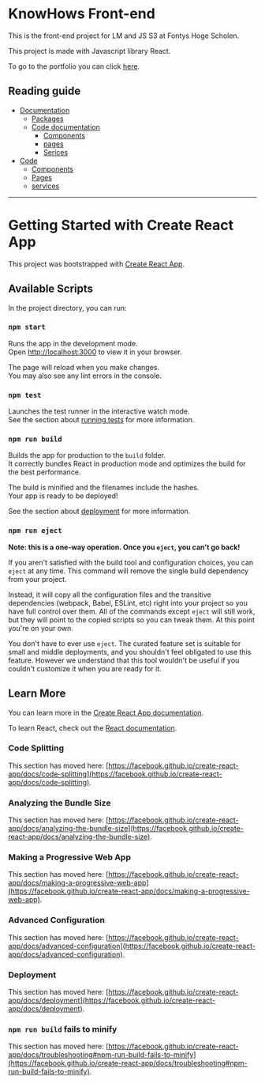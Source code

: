 # KnowHows Front-end 
This is the front-end project for LM and JS S3 at Fontys Hoge Scholen.

This project is made with Javascript library React.

To go to the portfolio you can click [here](https://github.com/Know-Hows/S3-Portfolio).

## Reading guide
- [Documentation](https://github.com/Know-Hows/S3-Front-End/blob/main/Docs)
    - [Packages](https://github.com/Know-Hows/S3-Front-End/blob/main/Docs/Packages.md)
    - [Code documentation](https://github.com/Know-Hows/S3-Front-End/blob/main/Docs/Code)
        - [Components](https://github.com/Know-Hows/S3-Front-End/blob/main/Docs/Code/Components.md)
        - [pages](https://github.com/Know-Hows/S3-Front-End/blob/main/Docs/Code/Pages.md)
        - [Serices](https://github.com/Know-Hows/S3-Front-End/blob/main/Docs/Code/Services.md)
- [Code](https://github.com/Know-Hows/S3-Front-End/blob/main/src)
    - [Components](https://github.com/Know-Hows/S3-Front-End/blob/main/src/components)
    - [Pages](https://github.com/Know-Hows/S3-Front-End/blob/main/src/pages)
    - [services](https://github.com/Know-Hows/S3-Front-End/blob/main/src/services)

-----------------------------------------------------------------------------------

# Getting Started with Create React App

This project was bootstrapped with [Create React App](https://github.com/facebook/create-react-app).

## Available Scripts

In the project directory, you can run:

### `npm start`

Runs the app in the development mode.\
Open [http://localhost:3000](http://localhost:3000) to view it in your browser.

The page will reload when you make changes.\
You may also see any lint errors in the console.

### `npm test`

Launches the test runner in the interactive watch mode.\
See the section about [running tests](https://facebook.github.io/create-react-app/docs/running-tests) for more information.

### `npm run build`

Builds the app for production to the `build` folder.\
It correctly bundles React in production mode and optimizes the build for the best performance.

The build is minified and the filenames include the hashes.\
Your app is ready to be deployed!

See the section about [deployment](https://facebook.github.io/create-react-app/docs/deployment) for more information.

### `npm run eject`

**Note: this is a one-way operation. Once you `eject`, you can't go back!**

If you aren't satisfied with the build tool and configuration choices, you can `eject` at any time. This command will remove the single build dependency from your project.

Instead, it will copy all the configuration files and the transitive dependencies (webpack, Babel, ESLint, etc) right into your project so you have full control over them. All of the commands except `eject` will still work, but they will point to the copied scripts so you can tweak them. At this point you're on your own.

You don't have to ever use `eject`. The curated feature set is suitable for small and middle deployments, and you shouldn't feel obligated to use this feature. However we understand that this tool wouldn't be useful if you couldn't customize it when you are ready for it.

## Learn More

You can learn more in the [Create React App documentation](https://facebook.github.io/create-react-app/docs/getting-started).

To learn React, check out the [React documentation](https://reactjs.org/).

### Code Splitting

This section has moved here: [https://facebook.github.io/create-react-app/docs/code-splitting](https://facebook.github.io/create-react-app/docs/code-splitting).

### Analyzing the Bundle Size

This section has moved here: [https://facebook.github.io/create-react-app/docs/analyzing-the-bundle-size](https://facebook.github.io/create-react-app/docs/analyzing-the-bundle-size).

### Making a Progressive Web App

This section has moved here: [https://facebook.github.io/create-react-app/docs/making-a-progressive-web-app](https://facebook.github.io/create-react-app/docs/making-a-progressive-web-app).

### Advanced Configuration

This section has moved here: [https://facebook.github.io/create-react-app/docs/advanced-configuration](https://facebook.github.io/create-react-app/docs/advanced-configuration).

### Deployment

This section has moved here: [https://facebook.github.io/create-react-app/docs/deployment](https://facebook.github.io/create-react-app/docs/deployment).

### `npm run build` fails to minify

This section has moved here: [https://facebook.github.io/create-react-app/docs/troubleshooting#npm-run-build-fails-to-minify](https://facebook.github.io/create-react-app/docs/troubleshooting#npm-run-build-fails-to-minify).
